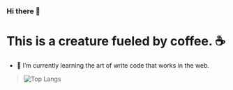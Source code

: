 ### Hi there 👋

<!--
**ErnestoGonA/ErnestoGonA** is a ✨ _special_ ✨ repository because its `README.md` (this file) appears on your GitHub profile.

Here are some ideas to get you started:

- 🔭 I’m currently working ...
- 🌱 I’m currently learning to do some tricks on python.
- 👯 I’m looking to collaborate on ...
- 🤔 I’m looking for help with ...
- 💬 Ask me about ...
- 📫 How to reach me: ...
- 😄 Pronouns: ...
- ⚡ Fun fact: ...
-->

# This is a creature fueled by coffee. ☕

- 🌱 I’m currently learning the art of write code that works in the web. 

>![Top Langs](https://github-readme-stats.vercel.app/api/top-langs/?username=ernestogona&theme=radical)
